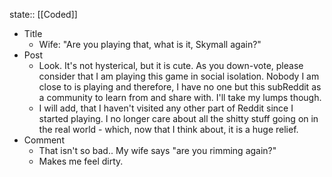 state:: [[Coded]]

- Title
	- Wife: "Are you playing that, what is it, Skymall again?"
- Post
	- Look.  It's not hysterical, but it is cute.  As you down-vote, please consider that I am playing this game in social isolation.  Nobody I am close to is playing and therefore, I have no one but this subReddit as a community to learn from and share with.  I'll take my lumps though.
	- I will add, that I haven't visited any other part of Reddit since I started playing.  I no longer care about all the shitty stuff going on in the real world - which, now that I think about, it is a huge relief.
- Comment
	- That isn't so bad.. My wife says "are you rimming again?"
	- Makes me feel dirty.